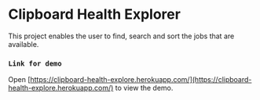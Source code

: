 # Clipboard Health Explorer

This project enables the user to find, search and sort the jobs that are available.

### `Link for demo`

Open [https://clipboard-health-explore.herokuapp.com/](https://clipboard-health-explore.herokuapp.com/) to view the demo.
